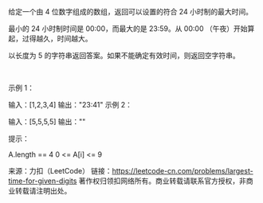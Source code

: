 给定一个由 4 位数字组成的数组，返回可以设置的符合 24 小时制的最大时间。

最小的 24 小时制时间是 00:00，而最大的是 23:59。从 00:00 （午夜）开始算起，过得越久，时间越大。

以长度为 5 的字符串返回答案。如果不能确定有效时间，则返回空字符串。

 

示例 1：

输入：[1,2,3,4]
输出："23:41"
示例 2：

输入：[5,5,5,5]
输出：""
 

提示：

A.length == 4
0 <= A[i] <= 9


来源：力扣（LeetCode）
链接：https://leetcode-cn.com/problems/largest-time-for-given-digits
著作权归领扣网络所有。商业转载请联系官方授权，非商业转载请注明出处。